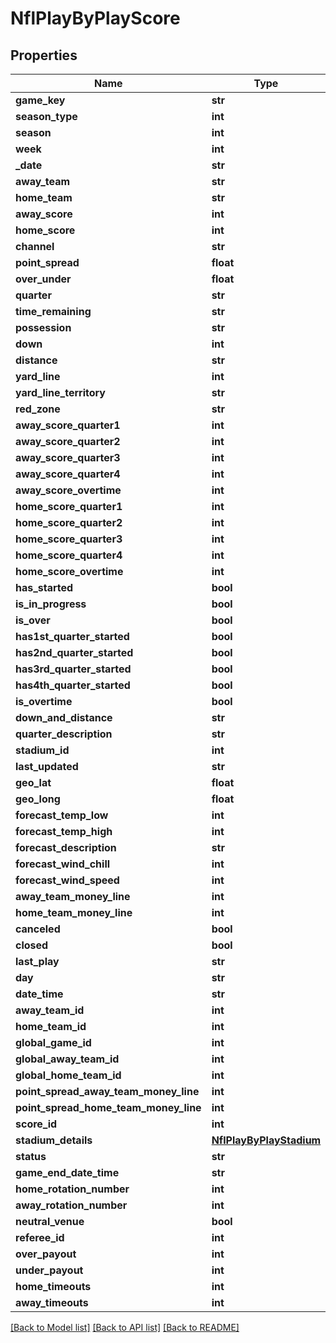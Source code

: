 # NflPlayByPlayScore

## Properties
Name | Type | Description | Notes
------------ | ------------- | ------------- | -------------
**game_key** | **str** |  | [optional] 
**season_type** | **int** |  | [optional] 
**season** | **int** |  | [optional] 
**week** | **int** |  | [optional] 
**_date** | **str** |  | [optional] 
**away_team** | **str** |  | [optional] 
**home_team** | **str** |  | [optional] 
**away_score** | **int** |  | [optional] 
**home_score** | **int** |  | [optional] 
**channel** | **str** |  | [optional] 
**point_spread** | **float** |  | [optional] 
**over_under** | **float** |  | [optional] 
**quarter** | **str** |  | [optional] 
**time_remaining** | **str** |  | [optional] 
**possession** | **str** |  | [optional] 
**down** | **int** |  | [optional] 
**distance** | **str** |  | [optional] 
**yard_line** | **int** |  | [optional] 
**yard_line_territory** | **str** |  | [optional] 
**red_zone** | **str** |  | [optional] 
**away_score_quarter1** | **int** |  | [optional] 
**away_score_quarter2** | **int** |  | [optional] 
**away_score_quarter3** | **int** |  | [optional] 
**away_score_quarter4** | **int** |  | [optional] 
**away_score_overtime** | **int** |  | [optional] 
**home_score_quarter1** | **int** |  | [optional] 
**home_score_quarter2** | **int** |  | [optional] 
**home_score_quarter3** | **int** |  | [optional] 
**home_score_quarter4** | **int** |  | [optional] 
**home_score_overtime** | **int** |  | [optional] 
**has_started** | **bool** |  | [optional] 
**is_in_progress** | **bool** |  | [optional] 
**is_over** | **bool** |  | [optional] 
**has1st_quarter_started** | **bool** |  | [optional] 
**has2nd_quarter_started** | **bool** |  | [optional] 
**has3rd_quarter_started** | **bool** |  | [optional] 
**has4th_quarter_started** | **bool** |  | [optional] 
**is_overtime** | **bool** |  | [optional] 
**down_and_distance** | **str** |  | [optional] 
**quarter_description** | **str** |  | [optional] 
**stadium_id** | **int** |  | [optional] 
**last_updated** | **str** |  | [optional] 
**geo_lat** | **float** |  | [optional] 
**geo_long** | **float** |  | [optional] 
**forecast_temp_low** | **int** |  | [optional] 
**forecast_temp_high** | **int** |  | [optional] 
**forecast_description** | **str** |  | [optional] 
**forecast_wind_chill** | **int** |  | [optional] 
**forecast_wind_speed** | **int** |  | [optional] 
**away_team_money_line** | **int** |  | [optional] 
**home_team_money_line** | **int** |  | [optional] 
**canceled** | **bool** |  | [optional] 
**closed** | **bool** |  | [optional] 
**last_play** | **str** |  | [optional] 
**day** | **str** |  | [optional] 
**date_time** | **str** |  | [optional] 
**away_team_id** | **int** |  | [optional] 
**home_team_id** | **int** |  | [optional] 
**global_game_id** | **int** |  | [optional] 
**global_away_team_id** | **int** |  | [optional] 
**global_home_team_id** | **int** |  | [optional] 
**point_spread_away_team_money_line** | **int** |  | [optional] 
**point_spread_home_team_money_line** | **int** |  | [optional] 
**score_id** | **int** |  | [optional] 
**stadium_details** | [**NflPlayByPlayStadium**](NflPlayByPlayStadium.md) |  | [optional] 
**status** | **str** |  | [optional] 
**game_end_date_time** | **str** |  | [optional] 
**home_rotation_number** | **int** |  | [optional] 
**away_rotation_number** | **int** |  | [optional] 
**neutral_venue** | **bool** |  | [optional] 
**referee_id** | **int** |  | [optional] 
**over_payout** | **int** |  | [optional] 
**under_payout** | **int** |  | [optional] 
**home_timeouts** | **int** |  | [optional] 
**away_timeouts** | **int** |  | [optional] 

[[Back to Model list]](../README.md#documentation-for-models) [[Back to API list]](../README.md#documentation-for-api-endpoints) [[Back to README]](../README.md)

